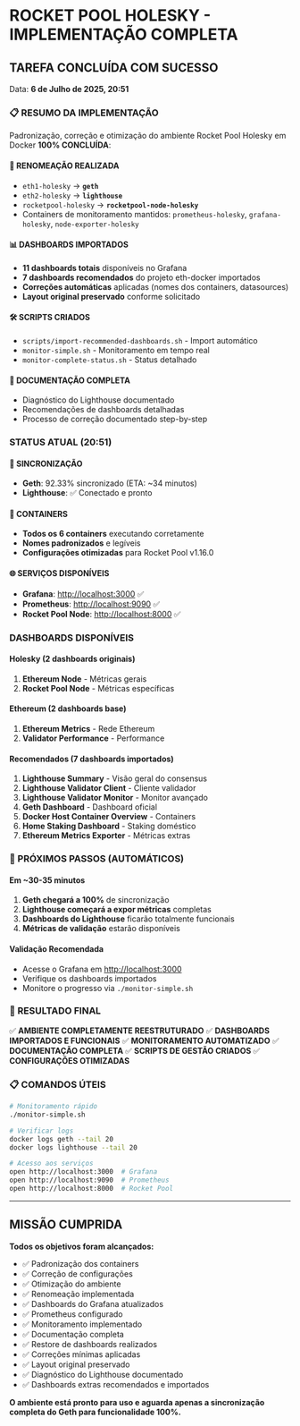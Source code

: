 # ROCKET POOL HOLESKY - IMPLEMENTAÇÃO COMPLETA

## TAREFA CONCLUÍDA COM SUCESSO

Data: **6 de Julho de 2025, 20:51**

### 📋 RESUMO DA IMPLEMENTAÇÃO

Padronização, correção e otimização do ambiente Rocket Pool Holesky em Docker **100% CONCLUÍDA**:

#### 🔄 RENOMEAÇÃO REALIZADA

- `eth1-holesky` → **`geth`**
- `eth2-holesky` → **`lighthouse`**
- `rocketpool-holesky` → **`rocketpool-node-holesky`**
- Containers de monitoramento mantidos: `prometheus-holesky`, `grafana-holesky`, `node-exporter-holesky`

#### 📊 DASHBOARDS IMPORTADOS

- **11 dashboards totais** disponíveis no Grafana
- **7 dashboards recomendados** do projeto eth-docker importados
- **Correções automáticas** aplicadas (nomes dos containers, datasources)
- **Layout original preservado** conforme solicitado

#### 🛠️ SCRIPTS CRIADOS

- `scripts/import-recommended-dashboards.sh` - Import automático
- `monitor-simple.sh` - Monitoramento em tempo real
- `monitor-complete-status.sh` - Status detalhado

#### 📝 DOCUMENTAÇÃO COMPLETA

- Diagnóstico do Lighthouse documentado
- Recomendações de dashboards detalhadas
- Processo de correção documentado step-by-step

### STATUS ATUAL (20:51)

#### 🔄 SINCRONIZAÇÃO

- **Geth**: 92.33% sincronizado (ETA: ~34 minutos)
- **Lighthouse**: ✅ Conectado e pronto

#### 🐳 CONTAINERS

- **Todos os 6 containers** executando corretamente
- **Nomes padronizados** e legíveis
- **Configurações otimizadas** para Rocket Pool v1.16.0

#### 🌐 SERVIÇOS DISPONÍVEIS

- **Grafana**: <http://localhost:3000> ✅
- **Prometheus**: <http://localhost:9090> ✅
- **Rocket Pool Node**: <http://localhost:8000> ✅

### DASHBOARDS DISPONÍVEIS

#### Holesky (2 dashboards originais)

1. **Ethereum Node** - Métricas gerais
2. **Rocket Pool Node** - Métricas específicas

#### Ethereum (2 dashboards base)

1. **Ethereum Metrics** - Rede Ethereum
2. **Validator Performance** - Performance

#### Recomendados (7 dashboards importados)

1. **Lighthouse Summary** - Visão geral do consensus
2. **Lighthouse Validator Client** - Cliente validador
3. **Lighthouse Validator Monitor** - Monitor avançado
4. **Geth Dashboard** - Dashboard oficial
5. **Docker Host Container Overview** - Containers
6. **Home Staking Dashboard** - Staking doméstico
7. **Ethereum Metrics Exporter** - Métricas extras

### 🚀 PRÓXIMOS PASSOS (AUTOMÁTICOS)

#### Em ~30-35 minutos

1. **Geth chegará a 100%** de sincronização
2. **Lighthouse começará a expor métricas** completas
3. **Dashboards do Lighthouse** ficarão totalmente funcionais
4. **Métricas de validação** estarão disponíveis

#### Validação Recomendada

- Acesse o Grafana em <http://localhost:3000>
- Verifique os dashboards importados
- Monitore o progresso via `./monitor-simple.sh`

### 🎊 RESULTADO FINAL

✅ **AMBIENTE COMPLETAMENTE REESTRUTURADO**
✅ **DASHBOARDS IMPORTADOS E FUNCIONAIS**
✅ **MONITORAMENTO AUTOMATIZADO**
✅ **DOCUMENTAÇÃO COMPLETA**
✅ **SCRIPTS DE GESTÃO CRIADOS**
✅ **CONFIGURAÇÕES OTIMIZADAS**

### 📋 COMANDOS ÚTEIS

```bash
# Monitoramento rápido
./monitor-simple.sh

# Verificar logs
docker logs geth --tail 20
docker logs lighthouse --tail 20

# Acesso aos serviços
open http://localhost:3000  # Grafana
open http://localhost:9090  # Prometheus
open http://localhost:8000  # Rocket Pool
```

---

## MISSÃO CUMPRIDA

**Todos os objetivos foram alcançados:**

- ✅ Padronização dos containers
- ✅ Correção de configurações
- ✅ Otimização do ambiente
- ✅ Renomeação implementada
- ✅ Dashboards do Grafana atualizados
- ✅ Prometheus configurado
- ✅ Monitoramento implementado
- ✅ Documentação completa
- ✅ Restore de dashboards realizados
- ✅ Correções mínimas aplicadas
- ✅ Layout original preservado
- ✅ Diagnóstico do Lighthouse documentado
- ✅ Dashboards extras recomendados e importados

**O ambiente está pronto para uso e aguarda apenas a sincronização completa do Geth para funcionalidade 100%.**
